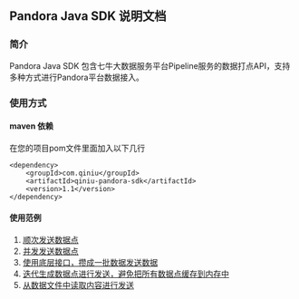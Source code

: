 ## Pandora Java SDK 说明文档

### 简介

Pandora Java SDK 包含七牛大数据服务平台Pipeline服务的数据打点API，支持多种方式进行Pandora平台数据接入。

### 使用方式

#### maven 依赖

在您的项目pom文件里面加入以下几行

```
<dependency>
    <groupId>com.qiniu</groupId>
    <artifactId>qiniu-pandora-sdk</artifactId>
    <version>1.1</version>
</dependency>
```

#### 使用范例

1. [顺次发送数据点](https://github.com/qiniu/pandora-java-sdk/blob/master/example/sender/src/main/java/SequenceSender.java)
2. [并发发送数据点](https://github.com/qiniu/pandora-java-sdk/blob/master/example/sender/src/main/java/ParallelSender.java)
3. [使用底层接口，攒成一批数据发送数据](https://github.com/qiniu/pandora-java-sdk/blob/master/example/sender/src/main/java/BatchPointsSender.java)
4. [迭代生成数据点进行发送，避免把所有数据点缓存到内存中](https://github.com/qiniu/pandora-java-sdk/blob/master/example/sender/src/main/java/LazyPointsSender.java)
5. [从数据文件中读取内容进行发送](https://github.com/qiniu/pandora-java-sdk/blob/master/example/sender/src/main/java/FileSender.java)
